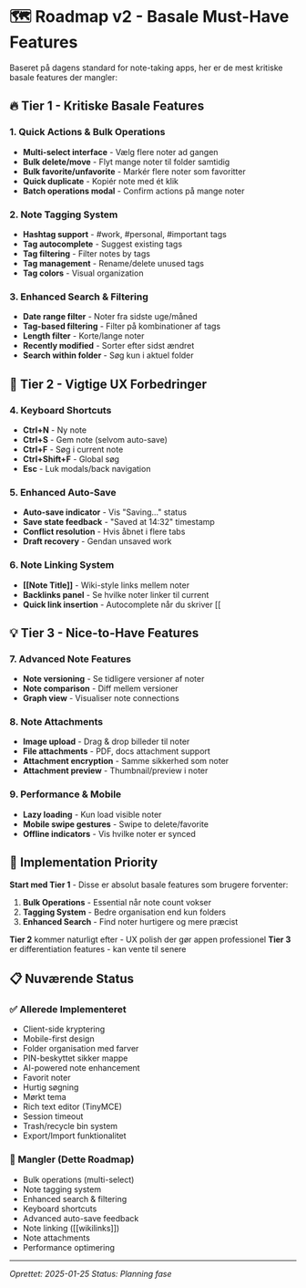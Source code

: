 # 🗺️ Roadmap v2 - Basale Must-Have Features

Baseret på dagens standard for note-taking apps, her er de mest kritiske basale features der mangler:

## 🔥 Tier 1 - Kritiske Basale Features

### 1. **Quick Actions & Bulk Operations**
- **Multi-select interface** - Vælg flere noter ad gangen
- **Bulk delete/move** - Flyt mange noter til folder samtidig
- **Bulk favorite/unfavorite** - Markér flere noter som favoritter
- **Quick duplicate** - Kopiér note med ét klik
- **Batch operations modal** - Confirm actions på mange noter

### 2. **Note Tagging System**
- **Hashtag support** - #work, #personal, #important tags
- **Tag autocomplete** - Suggest existing tags
- **Tag filtering** - Filter notes by tags
- **Tag management** - Rename/delete unused tags
- **Tag colors** - Visual organization

### 3. **Enhanced Search & Filtering**
- **Date range filter** - Noter fra sidste uge/måned
- **Tag-based filtering** - Filter på kombinationer af tags
- **Length filter** - Korte/lange noter
- **Recently modified** - Sorter efter sidst ændret
- **Search within folder** - Søg kun i aktuel folder

## 🚀 Tier 2 - Vigtige UX Forbedringer

### 4. **Keyboard Shortcuts**
- **Ctrl+N** - Ny note
- **Ctrl+S** - Gem note (selvom auto-save)
- **Ctrl+F** - Søg i current note
- **Ctrl+Shift+F** - Global søg
- **Esc** - Luk modals/back navigation

### 5. **Enhanced Auto-Save**
- **Auto-save indicator** - Vis "Saving..." status
- **Save state feedback** - "Saved at 14:32" timestamp
- **Conflict resolution** - Hvis åbnet i flere tabs
- **Draft recovery** - Gendan unsaved work

### 6. **Note Linking System**
- **[[Note Title]]** - Wiki-style links mellem noter
- **Backlinks panel** - Se hvilke noter linker til current
- **Quick link insertion** - Autocomplete når du skriver [[

## 💡 Tier 3 - Nice-to-Have Features

### 7. **Advanced Note Features**
- **Note versioning** - Se tidligere versioner af noter
- **Note comparison** - Diff mellem versioner
- **Graph view** - Visualiser note connections

### 8. **Note Attachments**
- **Image upload** - Drag & drop billeder til noter
- **File attachments** - PDF, docs attachment support
- **Attachment encryption** - Samme sikkerhed som noter
- **Attachment preview** - Thumbnail/preview i noter

### 9. **Performance & Mobile**
- **Lazy loading** - Kun load visible noter
- **Mobile swipe gestures** - Swipe to delete/favorite
- **Offline indicators** - Vis hvilke noter er synced

## 🎯 Implementation Priority

**Start med Tier 1** - Disse er absolut basale features som brugere forventer:
1. **Bulk Operations** - Essential når note count vokser
2. **Tagging System** - Bedre organisation end kun folders
3. **Enhanced Search** - Find noter hurtigere og mere præcist

**Tier 2** kommer naturligt efter - UX polish der gør appen professionel
**Tier 3** er differentiation features - kan vente til senere

## 📋 Nuværende Status

### ✅ Allerede Implementeret
- Client-side kryptering
- Mobile-first design
- Folder organisation med farver
- PIN-beskyttet sikker mappe
- AI-powered note enhancement
- Favorit noter
- Hurtig søgning
- Mørkt tema
- Rich text editor (TinyMCE)
- Session timeout
- Trash/recycle bin system
- Export/Import funktionalitet

### 🚧 Mangler (Dette Roadmap)
- Bulk operations (multi-select)
- Note tagging system
- Enhanced search & filtering
- Keyboard shortcuts
- Advanced auto-save feedback
- Note linking ([[wikilinks]])
- Note attachments
- Performance optimering

---

*Oprettet: 2025-01-25*
*Status: Planning fase*